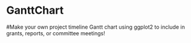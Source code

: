 # GanttChart

#Make your own project timeline Gantt chart using ggplot2 to include in grants, reports, or committee meetings!

